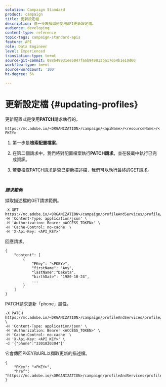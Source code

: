 ```yaml
---
solution: Campaign Standard
product: campaign
title: 更新設定檔
description: 進一步瞭解如何使用API更新設定檔。
audience: developing
content-type: reference
topic-tags: campaign-standard-apis
feature: API
role: Data Engineer
level: Experienced
translation-type: tm+mt
source-git-commit: 088b49931ee5047fa6b949813ba17654b1e10d60
workflow-type: tm+mt
source-wordcount: '100'
ht-degree: 5%

---
```



# 更新設定檔 {#updating-profiles}

更新配置式是使用&#x200B;**PATCH**&#x200B;請求執行的。

`https://mc.adobe.io/<ORGANIZATION>/campaign/<apiName>/<resourceName>/<PKEY>`

1. 第一步是&#x200B;**檢索配置檔案**。

1. 在第二個請求中，我們將對配置檔案執行&#x200B;**PATCH請求**，並在裝載中執行已完成資訊。

1. 若要檢查PATCH請求是否已更新描述檔，我們可以執行最終的GET請求。

<br/>

***請求範例***

擷取描述檔的GET請求範例。

```
-X GET https://mc.adobe.io/<ORGANIZATION>/campaign/profileAndServices/profile/<PKEY>\
-H 'Content-Type: application/json' \
-H 'Authorization: Bearer <ACCESS_TOKEN>' \
-H 'Cache-Control: no-cache' \
-H 'X-Api-Key: <API_KEY>'
```

回應請求。

```
{
    "content": [
        {
            "PKey": "<PKEY>",
            "firstName": "Amy",
            "lastName":"Dakota",
            "birthDate": "1980-10-24",
            ...
        }
    ]
}
```

PATCH請求更新「phone」屬性。

```
-X PATCH https://mc.adobe.io/<ORGANIZATION>/campaign/profileAndServices/profile/<PKEY> \
-H 'Content-Type: application/json' \
-H 'Authorization: Bearer <ACCESS_TOKEN>' \
-H 'Cache-Control: no-cache' \
-H 'X-Api-Key: <API_KEY>' \
-d '{"phone":"3301020304"}'
```

它會傳回PKEY和URL以擷取更新的描述檔。

```
{
    "PKey": "<PKEY>",
    "href": "https://mc.adobe.io/<ORGANIZATION>/campaign/profileAndServices/profile/@2v1dr3ZKJveMDhAdh0MPnh9hNQQ93qb7AW6BNVVKknjwXvTZRBAgUqz1SNcB4ZndgjqOofx3BwBZYBftlmObISoM3rs"
}
```
